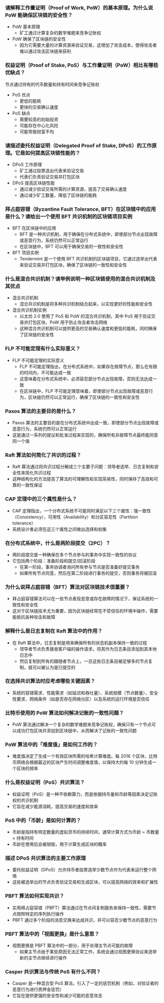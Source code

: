 ### 请解释工作量证明（Proof of Work, PoW）的基本原理。为什么说 PoW 能确保区块链的安全性？

- PoW 基本原理
  - 矿工通过计算复杂的数学难题来竞争记账权
- PoW 确保了区块链的安全性
  - 因为它需要大量的计算资源来验证交易，这增加了攻击成本，使得攻击者难以通过攻击区块链来获利

### 权益证明（Proof of Stake, PoS）与工作量证明（PoW）相比有哪些优缺点？

节点通过持有的代币数量和持有时间来竞争记账权

- PoS 优点
  - 更低的能耗
  - 更快的交易确认速度
- PoS 缺点
  - 需要较高的初始投资
  - 可能存在中心化风险
  - 可能导致财富不均

### 请描述委托权益证明（Delegated Proof of Stake, DPoS）的工作原理。它是如何提高区块链性能的？

- DPoS 工作原理
  - 矿工通过投票选出代表来验证交易
  - 代表们负责验证交易并打包区块
- DPoS 提高区块链性能
  - 通过减少验证交易所需的计算资源，提高了交易确认速度
  - 通过减少矿工数量，降低了区块链的能耗

### 拜占庭容错（Byzantine Fault Tolerance, BFT）在区块链中的应用是什么？请给出一个使用 BFT 共识机制的区块链项目实例

- BFT 在区块链中的应用
  - BFT 是一种共识机制，用于确保在分布式系统中，即使部分节点出现故障或恶意行为，系统仍然可以正常运行
  - 在区块链中，BFT 可以用于确保交易的一致性和安全性
- BFT 项目实例
  - Tendermint 是一个使用 BFT 共识机制的区块链项目，它通过选举出代表来验证交易并打包区块，确保了区块链的一致性和安全性

### 什么是混合共识机制？请举例说明一种区块链使用的混合共识机制及其优点

- 混合共识机制
  - 混合共识机制是将多种共识机制结合起来，以实现更好的性能和安全性
- 混合共识机制实例
  - 以太坊 2.0 使用了 PoS 和 PoW 的混合共识机制，其中 PoS 用于验证交易并打包区块，PoW 用于防止攻击者攻击网络
  - 这种混合共识机制可以提供更高的交易确认速度和更低的能耗，同时确保了区块链的安全性

### FLP 不可能定理有什么实际意义？

- FLP 不可能定理的实际意义
  - FLP 不可能定理指出，在分布式系统中，如果存在故障节点，那么在有限的时间内，不可能达成一致
  - 这意味着在分布式系统中，必须容忍部分节点出现故障，否则无法达成一致
  - 在区块链中，FLP 不可能定理意味着，即使部分节点出现故障或恶意行为，区块链仍然可以正常运行，确保了区块链的一致性和安全性

### Paxos 算法的主要目的是什么？

- Paxos 算法的主要目的是在分布式系统中达成一致，即使部分节点出现故障或恶意行为，系统仍然可以正常运行
- 这是通过一系列的提议和批准过程来实现的，确保所有非故障节点最终能同意同一个值

### Raft 算法如何简化了共识的过程？

- Raft 算法通过将共识过程分解成三个主要子问题：领导者选举、日志复制和安全性来简化共识过程
- 这种结构化的方法提高了算法的可理解性和实现简易性，同时保持了高效和可靠的一致性保证

### CAP 定理中的三个属性是什么？

- CAP 定理指出，一个分布式系统不可能同时满足以下三个属性：强一致性（Consistency），可用性（Availability）和分区容忍性（Partition tolerance）
- 系统设计者必须在这三个属性之间做出选择和权衡

### 在分布式系统中，什么是两阶段提交（2PC）？

- 两阶段提交是一种确保在多个节点参与的事务中实现一致性的协议
- 它包括两个阶段：准备阶段和提交/回滚阶段
  - 在第一阶段，事务协调者询问所有参与节点是否准备好提交事务
  - 如果所有节点同意，然后在第二阶段进行事务的提交，否则事务将被回滚

### 为什么说拜占庭容错（BFT）算法对区块链技术很重要？

- 拜占庭容错算法可以在一些节点表现恶意或存在故障的情况下，保证系统的一致性和安全性
- 这对于区块链技术尤为重要，因为区块链经常在不受信任的环境中操作，需要能抵抗各种攻击和故障

### 解释什么是日志复制在 Raft 算法中的作用？

- 在 Raft 算法中，日志复制是用来确保所有的状态机副本保持一致的过程
  - 领导者节点负责接收客户端的操作请求，将其作为日志条目添加到其本地日志中
  - 然后复制到所有的跟随者节点上，一旦这些日志条目被足够多的节点复制，就可以被认为是已提交的

### 在选择共识算法时应考虑哪些关键因素？

- 系统的容错需求、性能需求（如延迟和吞吐量）、系统规模（节点数量）、安全性要求、网络条件（如是否存在网络分区）以及系统的运行环境是否信任

### 比特币使用的 PoW 算法如何解决记账的一致性问题？

- PoW 算法通过解决一个复杂的数学难题来竞争记账权，确保只有一个节点可以成功打包区块并添加到区块链中，从而解决了记账的一致性问题

### PoW 算法中的「难度值」是如何工作的？

- 难度值决定了生成一个有效区块所需的哈希计算难度。每 2016 个区块，比特币网络会根据最近的区块产生时间调整难度值，以保持大约每 10 分钟生成一个区块的频率

### 什么是权益证明（PoS）共识算法？

- 权益证明（PoS）是一种不依赖算力，而是依据持币量和币龄等因素决定记账权的共识机制
- 它旨在减少能源消耗，提高交易的速度和效率

### PoS 中的「币龄」是如何计算的？

- 币龄是指持有特定数量的虚拟货币的持续时间，通常计算方式为币龄 = 币数量 × 持有时间
- 币龄在使用后会被销毁，用于计算生成区块的概率

### 描述 DPoS 共识算法的主要工作原理

- 委托权益证明（DPoS）允许持币者投票选举少数节点作为代表来运行整个网络
- 这些被选举出的节点负责验证交易和生成区块，可以提高网络的效率和扩展性

### PBFT 算法如何实现共识？

- 实用拜占庭容错（PBFT）算法通过在节点间复制服务来保持一致性，需要节点按照特定的序列执行操作
- PBFT 通过多个阶段的消息交换来达成共识，并可以容忍少数节点的恶意行为

### PBFT 算法中的「视图更换」是什么意思？

- 视图更换是 PBFT 算法中的一部分，用于处理主节点可能的故障
  - 如果主节点由于某些原因无法正常工作，系统会通过视图更换协议来选举新的主节点继续进行操作

### Casper 共识算法与传统 PoS 有什么不同？

- Casper 是一种混合型 PoS 算法，引入了一定的惩罚机制（例如，对验证者的恶意行为进行质押金惩罚）
- 它旨在提供更强的安全性和减少可能的恶意攻击
